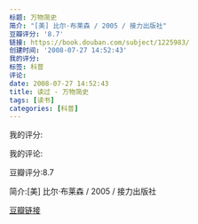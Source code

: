```yaml
---
标题: 万物简史
简介: "[美] 比尔·布莱森 / 2005 / 接力出版社"
豆瓣评分: '8.7'
链接: https://book.douban.com/subject/1225983/
创建时间: '2008-07-27 14:52:43'
我的评分:
标签: 科普
评论:
date: 2008-07-27 14:52:43
title: 读过 - 万物简史
tags: [读书]
categories: [科普]
---
```


我的评分:

我的评论:

豆瓣评分:8.7

简介:[美] 比尔·布莱森 / 2005 / 接力出版社

[豆瓣链接](https://book.douban.com/subject/1225983/)

